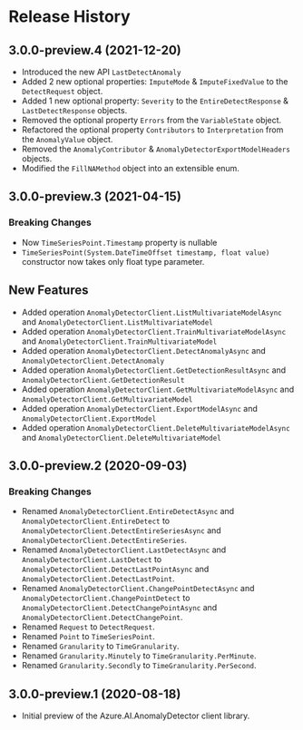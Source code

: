 # Release History

## 3.0.0-preview.4 (2021-12-20)

- Introduced the new API `LastDetectAnomaly`
- Added 2 new optional properties: `ImputeMode` & `ImputeFixedValue` to the `DetectRequest` object.
- Added 1 new optional property: `Severity` to the `EntireDetectResponse` & `LastDetectResponse` objects.
- Removed the optional property `Errors` from the `VariableState` object.
- Refactored the optional property `Contributors` to `Interpretation` from the `AnomalyValue` object.
- Removed the `AnomalyContributor` & `AnomalyDetectorExportModelHeaders` objects.
- Modified the `FillNAMethod` object into an extensible enum.

## 3.0.0-preview.3 (2021-04-15)

### Breaking Changes

-  Now `TimeSeriesPoint.Timestamp` property is nullable
- `TimeSeriesPoint(System.DateTimeOffset timestamp, float value)` constructor now takes only float type parameter.

## New Features

- Added operation `AnomalyDetectorClient.ListMultivariateModelAsync` and `AnomalyDetectorClient.ListMultivariateModel`
- Added operation `AnomalyDetectorClient.TrainMultivariateModelAsync` and `AnomalyDetectorClient.TrainMultivariateModel`
- Added operation `AnomalyDetectorClient.DetectAnomalyAsync` and `AnomalyDetectorClient.DetectAnomaly`
- Added operation `AnomalyDetectorClient.GetDetectionResultAsync` and `AnomalyDetectorClient.GetDetectionResult`
- Added operation `AnomalyDetectorClient.GetMultivariateModelAsync` and `AnomalyDetectorClient.GetMultivariateModel`
- Added operation `AnomalyDetectorClient.ExportModelAsync` and `AnomalyDetectorClient.ExportModel`
- Added operation `AnomalyDetectorClient.DeleteMultivariateModelAsync` and `AnomalyDetectorClient.DeleteMultivariateModel`

## 3.0.0-preview.2 (2020-09-03)

### Breaking Changes
- Renamed `AnomalyDetectorClient.EntireDetectAsync` and `AnomalyDetectorClient.EntireDetect` to `AnomalyDetectorClient.DetectEntireSeriesAsync` and `AnomalyDetectorClient.DetectEntireSeries`.
- Renamed `AnomalyDetectorClient.LastDetectAsync` and `AnomalyDetectorClient.LastDetect` to `AnomalyDetectorClient.DetectLastPointAsync` and `AnomalyDetectorClient.DetectLastPoint`.
- Renamed `AnomalyDetectorClient.ChangePointDetectAsync` and `AnomalyDetectorClient.ChangePointDetect` to `AnomalyDetectorClient.DetectChangePointAsync` and `AnomalyDetectorClient.DetectChangePoint`.
- Renamed `Request` to `DetectRequest`.
- Renamed `Point` to `TimeSeriesPoint`.
- Renamed `Granularity` to `TimeGranularity`.
- Renamed `Granularity.Minutely` to `TimeGranularity.PerMinute`.
- Renamed `Granularity.Secondly` to `TimeGranularity.PerSecond`.

## 3.0.0-preview.1 (2020-08-18)

- Initial preview of the Azure.AI.AnomalyDetector client library.
